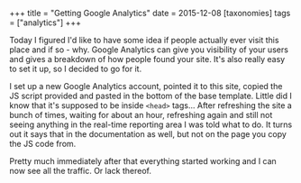 +++
title = "Getting Google Analytics"
date = 2015-12-08
[taxonomies]
tags = ["analytics"]
+++

Today I figured I'd like to have some idea if people actually ever visit this
place and if so - why. Google Analytics can give you visibility of your users
and gives a breakdown of how people found your site. It's also really easy to
set it up, so I decided to go for it.

I set up a new Google Analytics account, pointed it to this site, copied the JS
script provided and pasted in the bottom of the base template. Little did I
know that it's supposed to be inside `<head>` tags... After refreshing the site
a bunch of times, waiting for about an hour, refreshing again and still not
seeing anything in the real-time reporting area I was told what to do. It turns
out it says that in the documentation as well, but not on the page you copy the
JS code from.

Pretty much immediately after that everything started working and I can now
see all the traffic. Or lack thereof.
